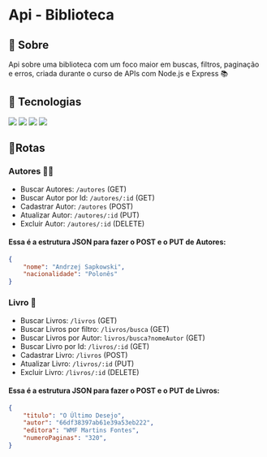 <h1>Api - Biblioteca</h1>

<h2>🔖 Sobre</h2>
<p>Api sobre uma biblioteca com um foco maior em buscas, filtros, paginação e erros, criada durante o curso de APIs com Node.js e Express  📚</p>

<h2> 🚀 Tecnologias </h2>
<div>
  <img src="https://img.shields.io/badge/JavaScript-F7DF1E?style=for-the-badge&logo=javascript&logoColor=black">
  <img src="https://img.shields.io/badge/Node.js-43853D?style=for-the-badge&logo=node.js&logoColor=white">
  <img src= "https://img.shields.io/badge/Express.js-404D59?style=for-the-badge">
  <img src= "https://img.shields.io/badge/MongoDB-4EA94B?style=for-the-badge&logo=mongodb&logoColor=white">
</div>

<h2> 🧭Rotas </h2>
<h3> Autores 👨‍💼</h3>

- Buscar Autores: `/autores` (GET)
- Buscar Autor por Id: `/autores/:id` (GET)
- Cadastrar Autor: `/autores` (POST)
- Atualizar Autor: `/autores/:id` (PUT)
- Excluir Autor: `/autores/:id` (DELETE)

<h4>Essa é a estrutura JSON para fazer o POST e o PUT de Autores:</h4>

```json
{
    "nome": "Andrzej Sapkowski",
    "nacionalidade": "Polonês"
}
```

<h3> Livro 📖</h3>

- Buscar Livros: `/livros` (GET)
- Buscar Livros por filtro: `/livros/busca` (GET)
- Buscar Livros por Autor: `livros/busca?nomeAutor` (GET)
- Buscar Livro por Id: `/livros/:id` (GET)
- Cadastrar Livro: `/livros` (POST)
- Atualizar Livro: `/livros/:id` (PUT)
- Excluir Livro: `/livros/:id` (DELETE)

<h4>Essa é a estrutura JSON para fazer o POST e o PUT de Livros:</h4>

```json
{
    "titulo": "O Último Desejo",
    "autor": "66df38397ab61e39a53eb222",
    "editora": "WMF Martins Fontes",
    "numeroPaginas": "320",
}
```